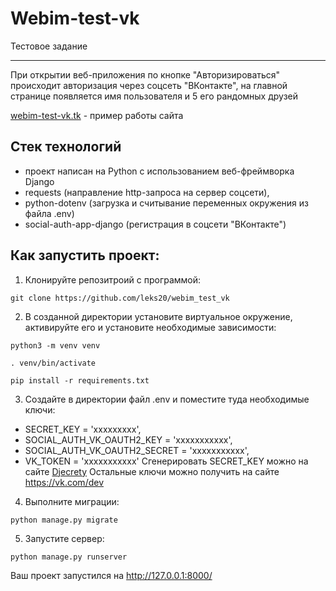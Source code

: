 # Webim-test-vk
Тестовое задание
________________________________________________________________
При открытии веб-приложения по кнопке "Авторизироваться" происходит авторизация через соцсеть "ВКонтакте", на главной странице появляется имя пользователя и 5 его рандомных друзей

[webim-test-vk.tk](http://webim-test-vk.tk) - пример работы сайта

## Стек технологий
- проект написан на Python с использованием веб-фреймворка Django
- requests (направление http-запроса на сервер соцсети),
- python-dotenv (загрузка и считывание переменных окружения из файла .env)
- social-auth-app-django (регистрация в соцсети "ВКонтакте")

## Как запустить проект:

1) Клонируйте репозитроий с программой:
```
git clone https://github.com/leks20/webim_test_vk
```
2) В созданной директории установите виртуальное окружение, активируйте его и установите необходимые зависимости:
```
python3 -m venv venv

. venv/bin/activate

pip install -r requirements.txt
```
3) Создайте в директории файл .env и поместите туда необходимые ключи:
- SECRET_KEY = 'ххххххххх',
- SOCIAL_AUTH_VK_OAUTH2_KEY = 'ххххххххххх',
- SOCIAL_AUTH_VK_OAUTH2_SECRET = 'ххххххххххх',
- VK_TOKEN = 'ххххххххххх'
Сгенерировать SECRET_KEY можно на сайте [Djecrety](https://djecrety.ir/)
Остальные ключи можно получить на сайте https://vk.com/dev

4) Выполните миграции:
```
python manage.py migrate
```
5) Запустите сервер:
```
python manage.py runserver
```
Ваш проект запустился на http://127.0.0.1:8000/

